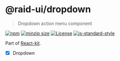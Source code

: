 
# @raid-ui/dropdown

> Dropdown action menu component


[![npm](https://img.shields.io/npm/v/@raid-ui/dropdown?style=flat-square)](https://www.npmjs.com/package/@raid-ui/dropdown)
[![minzip size](https://img.shields.io/bundlephobia/minzip/@raid-ui/dropdown?style=flat-square)](https://bundlephobia.com/result?p=@raid-ui/dropdown)
[![License](https://img.shields.io/github/license/mattstyles/react-kit.svg?style=flat-square)](https://github.com/mattstyles/react-kit/blob/master/license.md)
[![js-standard-style](https://img.shields.io/badge/code%20style-standard-brightgreen.svg?style=flat-square)](http://standardjs.com/)

Part of [React-kit](https://github.com/mattstyles/react-kit).

* [x] Dropdown
